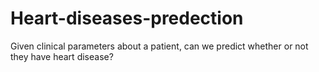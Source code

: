 # Heart-diseases-predection
Given clinical parameters about a patient, can we predict whether or not they have heart disease?
